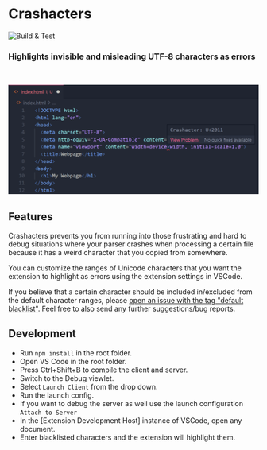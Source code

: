 # Crashacters
![Build & Test](https://github.com/davidreis97/Crashacters/actions/workflows/main.yml/badge.svg)

### Highlights invisible and misleading UTF-8 characters as errors
<br/>

![Example](screenshots/misleadinghyphen1.png)

## Features

Crashacters prevents you from running into those frustrating and hard to debug situations where your parser crashes when processing a certain file because it has a weird character that you copied from somewhere.

You can customize the ranges of Unicode characters that you want the extension to highlight as errors using the extension settings in VSCode. 

If you believe that a certain character should be included in/excluded from the default character ranges, please [open an issue with the tag "default blacklist"](https://github.com/davidreis97/Crashacters/issues/new). Feel free to also send any further suggestions/bug reports.

## Development

- Run `npm install` in the root folder.
- Open VS Code in the root folder.
- Press Ctrl+Shift+B to compile the client and server.
- Switch to the Debug viewlet.
- Select `Launch Client` from the drop down.
- Run the launch config.
- If you want to debug the server as well use the launch configuration `Attach to Server`
- In the [Extension Development Host] instance of VSCode, open any document.
- Enter blacklisted characters and the extension will highlight them.
